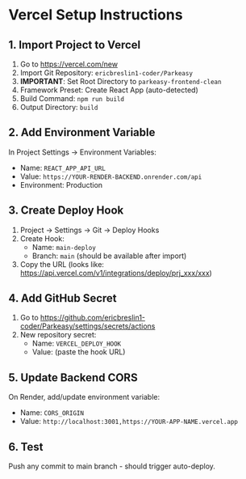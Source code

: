 # Vercel Setup Instructions

## 1. Import Project to Vercel
1. Go to https://vercel.com/new
2. Import Git Repository: `ericbreslin1-coder/Parkeasy`
3. **IMPORTANT**: Set Root Directory to `parkeasy-frontend-clean`
4. Framework Preset: Create React App (auto-detected)
5. Build Command: `npm run build`
6. Output Directory: `build`

## 2. Add Environment Variable
In Project Settings → Environment Variables:
- Name: `REACT_APP_API_URL`
- Value: `https://YOUR-RENDER-BACKEND.onrender.com/api`
- Environment: Production

## 3. Create Deploy Hook
1. Project → Settings → Git → Deploy Hooks
2. Create Hook:
   - Name: `main-deploy`
   - Branch: `main` (should be available after import)
3. Copy the URL (looks like: https://api.vercel.com/v1/integrations/deploy/prj_xxx/xxx)

## 4. Add GitHub Secret
1. Go to https://github.com/ericbreslin1-coder/Parkeasy/settings/secrets/actions
2. New repository secret:
   - Name: `VERCEL_DEPLOY_HOOK`
   - Value: (paste the hook URL)

## 5. Update Backend CORS
On Render, add/update environment variable:
- Name: `CORS_ORIGIN`
- Value: `http://localhost:3001,https://YOUR-APP-NAME.vercel.app`

## 6. Test
Push any commit to main branch - should trigger auto-deploy.